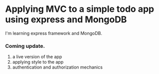# Applying MVC to a simple todo app using express and MongoDB

I'm learning express framework and MongoDB.

### Coming update.
1. a live version of the app
2. applying style to the app
3. authentication and authorization mechanics